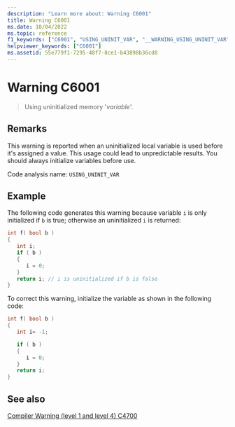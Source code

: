 ```yaml
---
description: "Learn more about: Warning C6001"
title: Warning C6001
ms.date: 10/04/2022
ms.topic: reference
f1_keywords: ["C6001", "USING_UNINIT_VAR", "__WARNING_USING_UNINIT_VAR"]
helpviewer_keywords: ["C6001"]
ms.assetid: 55e779f1-7295-48f7-8ce1-b43898b36cd8
---
```

# Warning C6001

> Using uninitialized memory '*variable*'.

## Remarks

This warning is reported when an uninitialized local variable is used before it's assigned a value. This usage could lead to unpredictable results. You should always initialize variables before use.

Code analysis name: `USING_UNINIT_VAR`

## Example

The following code generates this warning because variable `i` is only initialized if `b` is true; otherwise an uninitialized `i` is returned:

```cpp
int f( bool b )
{
   int i;
   if ( b )
   {
      i = 0;
   }
   return i; // i is uninitialized if b is false
}
```

To correct this warning, initialize the variable as shown in the following code:

```cpp
int f( bool b )
{
   int i= -1;

   if ( b )
   {
      i = 0;
   }
   return i;
}
```

## See also

[Compiler Warning (level 1 and level 4) C4700](../error-messages/compiler-warnings/compiler-warning-level-1-and-level-4-c4700.md)

